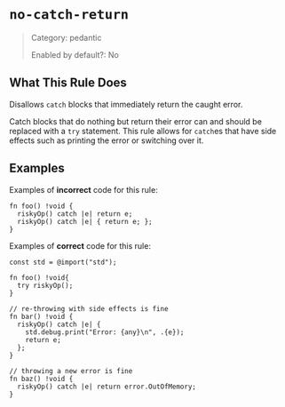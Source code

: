 # `no-catch-return`

> Category: pedantic
>
> Enabled by default?: No

## What This Rule Does

Disallows `catch` blocks that immediately return the caught error.

Catch blocks that do nothing but return their error can and should be
replaced with a `try` statement. This rule allows for `catch`es that
have side effects such as printing the error or switching over it.

## Examples

Examples of **incorrect** code for this rule:

```zig
fn foo() !void {
  riskyOp() catch |e| return e;
  riskyOp() catch |e| { return e; };
}
```

Examples of **correct** code for this rule:

```zig
const std = @import("std");

fn foo() !void{
  try riskyOp();
}

// re-throwing with side effects is fine
fn bar() !void {
  riskyOp() catch |e| {
    std.debug.print("Error: {any}\n", .{e});
    return e;
  };
}

// throwing a new error is fine
fn baz() !void {
  riskyOp() catch |e| return error.OutOfMemory;
}
```
